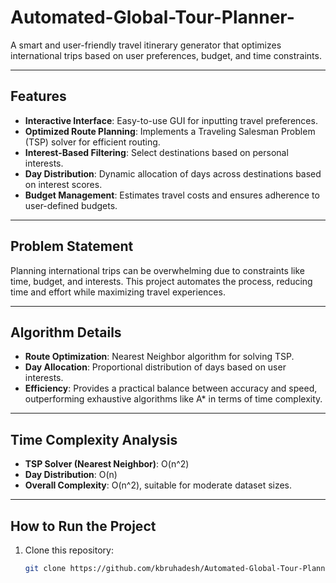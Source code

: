 # Automated-Global-Tour-Planner-

A smart and user-friendly travel itinerary generator that optimizes international trips based on user preferences, budget, and time constraints.

---

## Features

- **Interactive Interface**: Easy-to-use GUI for inputting travel preferences.
- **Optimized Route Planning**: Implements a Traveling Salesman Problem (TSP) solver for efficient routing.
- **Interest-Based Filtering**: Select destinations based on personal interests.
- **Day Distribution**: Dynamic allocation of days across destinations based on interest scores.
- **Budget Management**: Estimates travel costs and ensures adherence to user-defined budgets.

---

## Problem Statement

Planning international trips can be overwhelming due to constraints like time, budget, and interests. This project automates the process, reducing time and effort while maximizing travel experiences.

---

## Algorithm Details

- **Route Optimization**: Nearest Neighbor algorithm for solving TSP.
- **Day Allocation**: Proportional distribution of days based on user interests.
- **Efficiency**: Provides a practical balance between accuracy and speed, outperforming exhaustive algorithms like A* in terms of time complexity.

---

## Time Complexity Analysis

- **TSP Solver (Nearest Neighbor)**: O(n^2)
- **Day Distribution**: O(n)
- **Overall Complexity**: O(n^2), suitable for moderate dataset sizes.

---

## How to Run the Project

1. Clone this repository:
   ```bash
   git clone https://github.com/kbruhadesh/Automated-Global-Tour-Planner-.git
   
